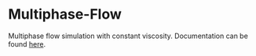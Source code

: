 # Multiphase-Flow
Multiphase flow simulation with constant viscosity. Documentation can be found [here](https://pascalbustamante.atlassian.net/wiki/spaces/DRILLSOFT/overview).

